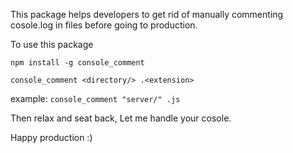 This package helps developers to get rid of manually commenting cosole.log in files before going to production.

To use this package

`npm install -g console_comment`

`console_comment <directory/> .<extension>`

example:
`console_comment "server/" .js`

Then relax and seat back, Let me handle your cosole.

Happy production :)

